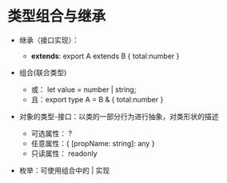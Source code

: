 

# 类型组合与继承

- 继承（接口实现）： 
  - **extends**:  export A extends B { total:number } 
- 组合(联合类型)
  - 或： let value = number | string;
  - 且：export type A = B & { total:number }

- 对象的类型-接口：以类的一部分行为进行抽象，对类形状的描述
  - 可选属性： ?
  - 任意属性：{ [propName: string]: any }
  - 只读属性： readonly 
- 枚举：可使用组合中的 | 实现





